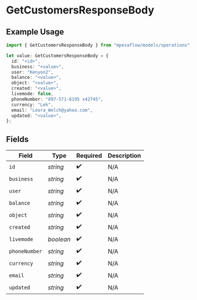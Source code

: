 # GetCustomersResponseBody

## Example Usage

```typescript
import { GetCustomersResponseBody } from "mpesaflow/models/operations";

let value: GetCustomersResponseBody = {
  id: "<id>",
  business: "<value>",
  user: "Kenyon2",
  balance: "<value>",
  object: "<value>",
  created: "<value>",
  livemode: false,
  phoneNumber: "897-571-6195 x42745",
  currency: "Lek",
  email: "Leora_Welch@yahoo.com",
  updated: "<value>",
};
```

## Fields

| Field              | Type               | Required           | Description        |
| ------------------ | ------------------ | ------------------ | ------------------ |
| `id`               | *string*           | :heavy_check_mark: | N/A                |
| `business`         | *string*           | :heavy_check_mark: | N/A                |
| `user`             | *string*           | :heavy_check_mark: | N/A                |
| `balance`          | *string*           | :heavy_check_mark: | N/A                |
| `object`           | *string*           | :heavy_check_mark: | N/A                |
| `created`          | *string*           | :heavy_check_mark: | N/A                |
| `livemode`         | *boolean*          | :heavy_check_mark: | N/A                |
| `phoneNumber`      | *string*           | :heavy_check_mark: | N/A                |
| `currency`         | *string*           | :heavy_check_mark: | N/A                |
| `email`            | *string*           | :heavy_check_mark: | N/A                |
| `updated`          | *string*           | :heavy_check_mark: | N/A                |